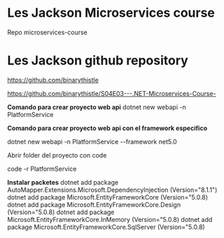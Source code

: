 # Les Jackson Microservices course 
Repo microservices-course
 
# Les Jackson github repository
https://github.com/binarythistle

https://github.com/binarythistle/S04E03---.NET-Microservices-Course-


**Comando para crear proyecto web api**
dotnet new webapi -n PlatformService 

**Comando para crear proyecto web api con el framework especifico**

dotnet new webapi -n PlatformService --framework net5.0


Abrir folder del proyecto con code

code -r PlatformService

**Instalar packetes** 
dotnet add package AutoMapper.Extensions.Microsoft.DependencyInjection (Version="8.1.1")
dotnet add package Microsoft.EntityFrameworkCore (Version="5.0.8)
dotnet add package Microsoft.EntityFrameworkCore.Design (Version="5.0.8)
dotnet add package Microsoft.EntityFrameworkCore.InMemory (Version="5.0.8)
dotnet add package Microsoft.EntityFrameworkCore.SqlServer (Version="5.0.8)

